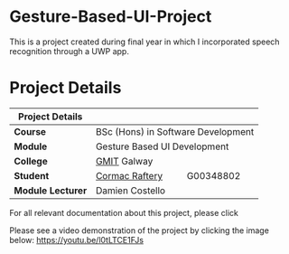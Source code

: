 # Gesture-Based-UI-Project
This is a project created during final year in which I incorporated speech recognition through a UWP app.

# Project Details

| Project Details   |     |
| --- | --- |
| **Course** | BSc (Hons) in Software Development  |
| **Module** |  Gesture Based UI Development |
| **College** | [GMIT](http://www.gmit.ie/) Galway |
| **Student** | [Cormac Raftery](https://www.linkedin.com/in/cormac-raftery-a52b0a195/)&nbsp;&nbsp;&nbsp;&nbsp;&nbsp;&nbsp;&nbsp;&nbsp;&nbsp; G00348802 |
| **Module Lecturer** | Damien Costello |

For all relevant documentation about this project, please click


Please see a video demonstration of the project by clicking the image below:
https://youtu.be/l0tLTCE1FJs
